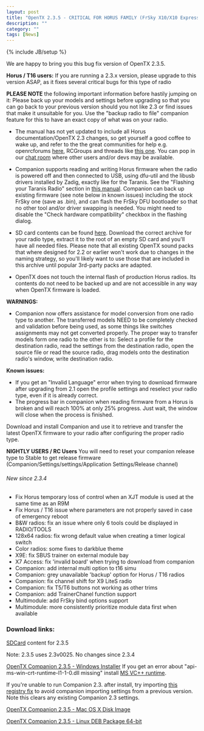 ```yaml
---
layout: post
title: "OpenTX 2.3.5 - CRITICAL FOR HORUS FAMILY (FrSky X10/X10 Express/X12 and Jumper T16)"
description: ""
category: ""
tags: [News]
---
```

{% include JB/setup %}

We are happy to bring you this bug fix version of OpenTX 2.3.5.

**Horus / T16 users:** If you are running a 2.3.x version, please upgrade to this version ASAP, as it fixes several critical bugs for this type of radio 

**PLEASE NOTE** the following important information before hastily jumping on it:
Please back up your models and settings before upgrading so that you can go back to your previous version should you not like 2.3 or find issues that make it unsuitable for you. Use the "backup radio to file" companion feature for this to have an exact copy of what was on your radio.

- The manual has not yet updated to include all Horus documentation/OpenTX 2.3 changes, so get yourself a good coffee to wake up, and refer to the the great communities for help e.g. openrcforums [here](http://openrcforums.com/forum/viewforum.php?f=45), RCGroups and threads like [this one](https://www.rcgroups.com/forums/showthread.php?2823315-OpenTx-2-2). You can pop in our [chat room](https://discord.gg/CZCwVx2) where other users and/or devs may be available.

- Companion supports reading and writing Horus firmware when the radio is powered off and then connected to USB, using dfu-util and the libusb drivers installed by Zadig, exactly like for the Taranis. See the "Flashing your Taranis Radio" section in [this manual](https://opentx.gitbooks.io/manual-for-opentx-2-2/content/companion-introduction.html). Companion can back up existing firmware (see note below in known issues) including the stock FrSky one (save as .bin), and can flash the FrSky DFU bootloader so that no other tool and/or driver swapping is needed. You might need to disable the "Check hardware compatibility" checkbox in the flashing dialog.

- SD card contents can be found [here](http://downloads.open-tx.org/2.3/release/sdcard/). Download the correct archive for your radio type, extract it to the root of an empty SD card and you'll have all needed files. Please note that all existing OpenTX sound packs that where designed for 2.2 or earlier won't work due to changes in the naming strategy, so you'll likely want to use those that are included in this archive until popular 3rd-party packs are adapted.

- OpenTX does not touch the internal flash of production Horus radios. Its contents do not need to be backed up and are not accessible in any way when OpenTX firmware is loaded.

**WARNINGS:**
- Companion now offers assistance for model conversion from one radio type to another. The transferred models NEED to be completely checked and validation before being used, as some things like switches assignments may not get converted properly. The proper way to transfer models form one radio to the other is to: Select a profile for the destination radio, read the settings from the destination radio, open the source file or read the source radio, drag models onto the destination radio's window, write destination radio.

**Known issues:**

- If you get an "Invalid Language" error when trying to download firmware after upgrading from 2.1 open the profile settings and reselect your radio type, even if it is already correct.
- The progress bar in companion when reading firmware from a Horus is broken and will reach 100% at only 25% progress. Just wait, the window will close when the process is finished.

Download and install Companion and use it to retrieve and transfer the latest OpenTX firmware to your radio after configuring the proper radio type.

**NIGHTLY USERS / RC Users**
You will need to reset your companion release type to Stable to get release firmware (Companion/Settings/settings/Application Settings/Release channel)

###### New since 2.3.4
- Fix Horus temporary loss of control when an XJT module is used at the same time as an R9M
- Fix Horus / T16 issue where parameters are not properly saved in case of emergency reboot
- B&W radios: fix an issue where only 6 tools could be displayed in RADIO/TOOLS
- 128x64 radios: fix wrong default value when creating a timer logical switch
- Color radios: some fixes to darkblue theme
- X9E: fix SBUS trainer on external module bay
- X7 Access: fix 'invalid board' when trying to download from companion
- Companion: add internal multi option to t16 simu
- Companion: grey unavailable 'backup' option for Horus / T16 radios
- Companion: fix channel shift for X9 LiteS radio
- Companion: fix T5/T6 buttons not working as other trims
- Companion: add TrainerChanel function support
- Multimodule: add FrSky bind options support
- Multimodule: more consistently prioritize module data first when available

### Download links:

[SDCard](http://downloads.open-tx.org/2.3/release/sdcard/) content for 2.3.5

Note: 2.3.5 uses 2.3v0025.
No changes since 2.3.4

[OpenTX Companion 2.3.5  - Windows Installer](http://downloads.open-tx.org/2.3/release/companion/windows/companion-windows-2.3.5.exe)
If you get an error about "api-ms-win-crt-runtime-I1-1-0.dll missing" install [MS VC++ runtime](https://support.microsoft.com/en-us/help/2999226/update-for-universal-c-runtime-in-windows).

If you're unable to run Companion 2.3. after install, try importing [this registry fix](http://downloads.open-tx.org/tools/remove_companion22_settings_noimport.zip) to avoid companion importing settings from a previous version. Note this clears any existing Companion 2.3 settings.

[OpenTX Companion 2.3.5  - Mac OS X Disk Image](http://downloads.open-tx.org/2.3/release/companion/macosx/opentx-companion-2.3.5.dmg)

[OpenTX Companion 2.3.5  - Linux DEB Package 64-bit](http://downloads.open-tx.org/2.3/release/companion/linux/companion23_2.3.5_amd64.deb)

